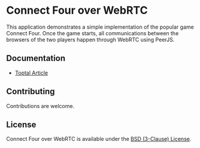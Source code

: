 # Connect Four over WebRTC

This application demonstrates a simple implementation of the popular game Connect Four. Once the game starts, all communications between the browsers of the two players happen through WebRTC using PeerJS.

## Documentation

- [Toptal Article](https://www.toptal.com/webrtc/taming-webrtc-with-peerjs)

## Contributing

Contributions are welcome.

## License

Connect Four over WebRTC is available under the [BSD (3-Clause) License](http://opensource.org/licenses/BSD-3-Clause).
